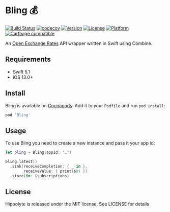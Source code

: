 # Bling 💰

[![Build Status](https://travis-ci.org/JanGorman/Bling.svg?branch=master)](https://travis-ci.org/JanGorman/Bling)
[![codecov](https://codecov.io/gh/JanGorman/Bling/branch/master/graph/badge.svg)](https://codecov.io/gh/JanGorman/Bling)
[![Version](https://img.shields.io/cocoapods/v/Bling.svg?style=flat)](http://cocoapods.org/pods/Bling)
[![License](https://img.shields.io/cocoapods/l/Bling.svg?style=flat)](http://cocoapods.org/pods/Bling)
[![Platform](https://img.shields.io/cocoapods/p/Bling.svg?style=flat)](http://cocoapods.org/pods/Bling)
[![Carthage compatible](https://img.shields.io/badge/Carthage-compatible-4BC51D.svg?style=flat)](https://github.com/Carthage/Carthage)

An [Open Exchange Rates](https://openexchangerates.org) API wrapper written in Swift using Combine.

## Requirements

- Swift 5.1
- iOS 13.0+

## Install

Bling is available on [Cocoapods](http://cocoapods.org). Add it to your `Podfile` and run `pod install`:

```ruby
pod 'Bling'
```

## Usage

To use Bling you need to create a new instance and pass it your app id:

```swift
let bling = Bling(appId: "…")

bling.latest()
  .sink(receiveCompletion: { _ in },
        receiveValue: { print($0) })
  .store(in: &subscriptions)
```

## License

Hippolyte is released under the MIT license. See LICENSE for details